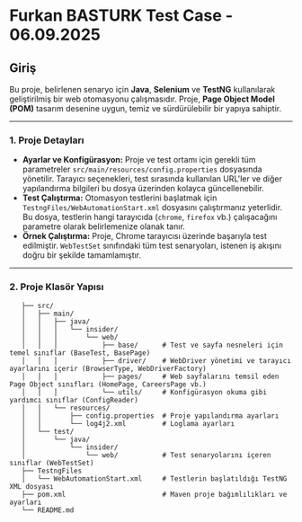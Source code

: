 # Furkan BASTURK Test Case - 06.09.2025
## Giriş

Bu proje, belirlenen senaryo için **Java**, **Selenium** ve **TestNG** kullanılarak geliştirilmiş bir web otomasyonu çalışmasıdır. Proje, **Page Object Model (POM)** tasarım desenine uygun, temiz ve sürdürülebilir bir yapıya sahiptir.

---
### 1. Proje Detayları

* **Ayarlar ve Konfigürasyon:** Proje ve test ortamı için gerekli tüm parametreler `src/main/resources/config.properties` dosyasında yönetilir. Tarayıcı seçenekleri, test sırasında kullanılan URL'ler ve diğer yapılandırma bilgileri bu dosya üzerinden kolayca güncellenebilir.
* **Test Çalıştırma:** Otomasyon testlerini başlatmak için `TestngFiles/WebAutomationStart.xml` dosyasını çalıştırmanız yeterlidir. Bu dosya, testlerin hangi tarayıcıda (`chrome`, `firefox` vb.) çalışacağını parametre olarak belirlemenize olanak tanır.
* **Örnek Çalıştırma:** Proje, Chrome tarayıcısı üzerinde başarıyla test edilmiştir. `WebTestSet` sınıfındaki tüm test senaryoları, istenen iş akışını doğru bir şekilde tamamlamıştır.

---

### 2. Proje Klasör Yapısı

```
   ├── src/
   │   ├── main/
   │   │   ├── java/
   │   │   │   └── insider/
   │   │   │       └── web/
   │   │   │           ├── base/      # Test ve sayfa nesneleri için temel sınıflar (BaseTest, BasePage)
   │   │   │           ├── driver/    # WebDriver yönetimi ve tarayıcı ayarlarını içerir (BrowserType, WebDriverFactory)
   │   │   │           ├── pages/     # Web sayfalarını temsil eden Page Object sınıfları (HomePage, CareersPage vb.)
   │   │   │           └── utils/     # Konfigürasyon okuma gibi yardımcı sınıflar (ConfigReader)
   │   │   └── resources/
   │   │       ├── config.properties  # Proje yapılandırma ayarları
   │   │       └── log4j2.xml         # Loglama ayarları
   │   └── test/
   │       └── java/
   │           └── insider/
   │               └── web/           # Test senaryolarını içeren sınıflar (WebTestSet)
   ├── TestngFiles 
   │   └── WebAutomationStart.xml     # Testlerin başlatıldığı TestNG XML dosyası
   ├── pom.xml                        # Maven proje bağımlılıkları ve ayarları
   └── README.md
```
